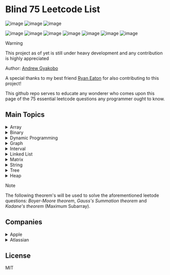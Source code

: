 # Blind 75 Leetcode List

![image](https://img.shields.io/badge/-LeetCode-FFA116?style=for-the-badge&logo=LeetCode&logoColor=black)
![image](https://img.shields.io/badge/-Hackerrank-2EC866?style=for-the-badge&logo=HackerRank&logoColor=white)
![image](https://img.shields.io/badge/LinkedIn-0077B5?style=for-the-badge&logo=linkedin&logoColor=white)

![image](https://img.shields.io/badge/C-00599C?style=for-the-badge&logo=c&logoColor=white)
![image](https://img.shields.io/badge/C%2B%2B-00599C?style=for-the-badge&logo=c%2B%2B&logoColor=white)
![image](https://img.shields.io/badge/Python-FFD43B?style=for-the-badge&logo=python&logoColor=blue)
![image](https://img.shields.io/badge/C%23-239120?style=for-the-badge&logo=csharp&logoColor=white)
![image](https://img.shields.io/badge/JavaScript-323330?style=for-the-badge&logo=javascript&logoColor=F7DF1E)
![image](https://img.shields.io/badge/Shell_Script-121011?style=for-the-badge&logo=gnu-bash&logoColor=white)
![image](https://img.shields.io/badge/windows%20terminal-4D4D4D?style=for-the-badge&logo=windows%20terminal&logoColor=white)

>[!WARNING]
>This project as of yet is still under heavy development and any contribution is highly appreciated

Author: [Andrew Gyakobo](https://github.com/Gyakobo)

A special thanks to my best friend [Ryan Eaton](https://github.com/R2bEEaton) for also contributing to this project!

This github repo serves to educate any wonderer who comes upon this page of the 75 essential leetcode questions any programmer ought to know. 

## Main Topics

<details>
<summary>Array</summary>
<ul>
    <li>Two Sum - hashmap</li>
    <li>Best Time to Buy and Sell Stock - sliding window ⭐</li>
    <li>Contains Duplicate - set / array ⭐</li>
    <li>Product of Array Except Self - arithmetic ⭐</li>
    <li>Maximum Subarray - Kadane's theorem ⭐</li>
    <li>Maximum Product Subarray - dynamic programming ⭐</li>
    <li>Find Minimum in Rotated Sorted Array - binary search ⭐</li>
    <li>Search in Rotated Sorted Array</li>
    <li>3 Sum - 3 pointers?</li>
    <li>Container With Most Water</li>
</ul>
</details>

<details>
    <summary>Binary</summary>
    <ul>
        <li>Sum of Two Integers</li>
        <li>Number of 1 Bits</li>
        <li>Counting Bits</li>
        <li>Missing Number - Gauss Summation ⭐</li>
        <li>Reverse Bits</li>
    </ul>
</details>

<details>
    <summary>Dynamic Programming</summary>
    <ul>
        <li>Climbing Stairs</li>
        <li>Coin Change</li>
        <li>Longest Increasing Subsequence</li>
        <li>Longest Common Subsequence</li>
        <li>Word Break Problem</li>
        <li>Combination Sum</li>
        <li>House Robber</li>
        <li>House Robber II</li>
        <li>Decode Ways</li>
        <li>Unique Paths</li>
        <li>Jump Game</li>
    </ul>
</details>

<details>
    <summary>Graph</summary>
    <ul>
        <li>Clone Graph</li>
        <li>Course Schedule - DFS and dependency graph ⭐</li>
        <li>Pacific Atlantic Water Flow</li>
        <li>Number of Islands</li>
        <li>Longest Consecutive Sequence</li>
        <li>Alien Dictionary (Leetcode Premium)</li>
        <li>Graph Valid Tree (Leetcode Premium)</li>
        <li>Number of Connected Components in an Undirected Graph (Leetcode Premium)</li>
    </ul>
</details>

<details>
    <summary>Interval</summary>
    <ul>
        <li>Insert Interval</li>
        <li>Merge Intervals</li>
        <li>Non-overlapping Intervals</li>
        <li>Meeting Rooms (Leetcode Premium)</li>
        <li>Meeting Rooms II (Leetcode Premium)</li>
    </ul>
</details>

<details>
    <summary>Linked List</summary>
    <ul>
        <li>Reverse a Linked List</li>
        <li>Detect Cycle in a Linked List</li>
        <li>Merge Two Sorted Lists</li>
        <li>Merge K Sorted Lists</li>
        <li>Remove Nth Node From End Of List</li>
        <li>Reorder List</li>
    </ul>
</details>

<details>
    <summary>Matrix</summary>
    <ul>
        <li>Set Matrix Zeroes</li>
        <li>Spiral Matrix</li>
        <li>Rotate Image - Linear calculus, math formula</li>
        <li>Word Search</li>
    </ul>
</details>

<details>
    <summary>String</summary>
    <ul> 
        <li>Longest Substring Without Repeating Characters</li>
        <li>Longest Repeating Character Replacement</li>
        <li>Minimum Window Substring</li>
        <li>Valid Anagram - simple counter ⭐</li>
        <li>Group Anagrams - hashmap ⭐</li>
        <li>Valid Parentheses - stack ⭐</li>
        <li>Valid Palindrome - Two pointers or Stack ⭐</li>
        <li>Longest Palindromic Substring</li>
        <li>Palindromic Substrings</li>
        <li>Encode and Decode Strings (Leetcode Premium)</li>
    </ul> 
</details>

<details>
    <summary>Tree</summary>
    <ul>
        <li>Maximum Depth of Binary Tree</li>
        <li>Same Tree</li>
        <li>Invert/Flip Binary Tree</li>
        <li>Binary Tree Maximum Path Sum</li>
        <li>Binary Tree Level Order Traversal</li>
        <li>Serialize and Deserialize Binary Tree</li>
        <li>Subtree of Another Tree</li>
        <li>Construct Binary Tree from Preorder and Inorder Traversal</li>
        <li>Validate Binary Search Tree</li>
        <li>Kth Smallest Element in a BST</li>
        <li>Lowest Common Ancestor of BST</li>
        <li>Implement Trie (Prefix Tree)</li>
        <li>Add and Search Word</li>
        <li>Word Search II</li>
    <ul>
</details>

<details>
    <summary>Heap</summary>
    <ul>
        <li>Merge K Sorted Lists</li>
        <li>Top K Frequent Elements</li>
        <li>Find Median from Data Stream</li>
    </ul>
</details>

> [!NOTE]
> The following theorem's will be used to solve the aforementioned leetode questions: *Boyer-Moore theorem*, *Gauss's Summation theorem* and *Kadane's theorem* (Maximum Subarray).

## Companies

<details>
    <summary>Apple</summary>
    <ul>
        <li>Three Sum</li> 
        <li>Merge Intervals</li> 
        <li>Clone Directed Graph</li> 
        <li>Add Two Integers</li> 
        <li>Merge Two Sorted Linked Lists</li> 
        <li>Determine if two binary trees are identical</li>
        <li>Mirror Binary Tree</li>
    </ul>
</details>

<details>
    <summary>Atlassian</summary>
    <ul>
        <li>Majority Element ⭐</li>
        <li>Group Anagrams</li>
        <li>Stock Span</li>
    </ul>
</details>


## License
MIT
